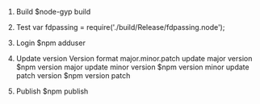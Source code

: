 1. Build
$node-gyp build

2. Test
var fdpassing = require('./build/Release/fdpassing.node');

3. Login 
$npm adduser

4. Update version
Version format major.minor.patch
update major version
$npm version major
update minor version
$npm version minor
update patch version
$npm version patch

5. Publish
$npm publish

